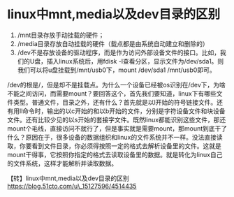 # linux中mnt,media以及dev目录的区别

1. /mnt目录存放手动挂载的硬件；
2. /media目录存放自动挂载的硬件（载点都是由系统自动建立和删除的）
3. /dev不是存放设备的驱动程序，而是作为访问外部设备文件的接口。比如，我们的U盘，插入linux系统后，用fdisk -l查看分区，显示文件为/dev/sda1。则我们可以将u盘挂载到/mnt/usb0下，mount /dev/sda1 /mnt/usb0即可。

/dev的根是/，但是却不是挂载点。为什么一个设备已经被os识别在/dev下，为啥不能之间访问，而需要mount？要回答这个，首先我们要知道，linux下有哪些文件类型。普通文件，目录之外，还有什么？首先就是以l开始的符号链接文件。还有用ll命令时，输出的以c开始的和以b开始的文件，分别是字符设备文件和块设备文件。还有比较少见的以s开始的套接字文件。既然linux都能识别这些文件，那还mount个毛线，直接访问不就行了，但是事实就是需要mount，那mount到底干了什么？原因在于，很多设备的数据组织和linux的文件系统并不一样。没法直接读取，你要看到文件目录，你必须得按照一定的格式去解析设备里的文件。这就是mount干得事，它按照你指定的格式去读取设备里的数据。就是转化为linux自己的文件系统，这样才能解析并读取数据。

【转】linux中mnt,media以及dev目录的区别 https://blog.51cto.com/u\_15127596/4514435
